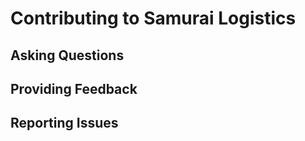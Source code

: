 # Contributing to Samurai Logistics

## Asking Questions

## Providing Feedback

## Reporting Issues